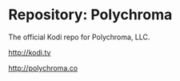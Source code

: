 # Repository: Polychroma
The official Kodi repo for Polychroma, LLC.

http://kodi.tv

http://polychroma.co
